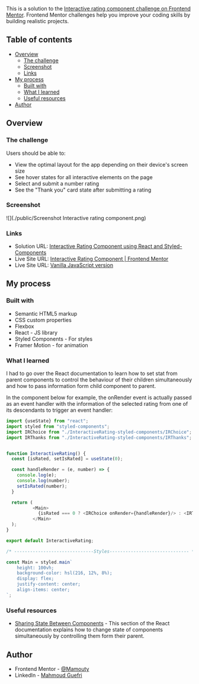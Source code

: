 This is a solution to the [Interactive rating component challenge on Frontend Mentor](https://www.frontendmentor.io/challenges/interactive-rating-component-koxpeBUmI). Frontend Mentor challenges help you improve your coding skills by building realistic projects.

## Table of contents

- [Overview](#overview)
    - [The challenge](#the-challenge)
    - [Screenshot](#screenshot)
    - [Links](#links)
- [My process](#my-process)
    - [Built with](#built-with)
    - [What I learned](#what-i-learned)
    - [Useful resources](#useful-resources)
- [Author](#author)

## Overview

### The challenge

Users should be able to:

- View the optimal layout for the app depending on their device's screen size
- See hover states for all interactive elements on the page
- Select and submit a number rating
- See the "Thank you" card state after submitting a rating

### Screenshot

![](./public/Screenshot Interactive rating component.png)


### Links

- Solution URL: [Interactive Rating Component using React and Styled-Components](https://www.frontendmentor.io/solutions/interactive-rating-component-using-react-and-styledcomponents-N8HgYGN8WO)
- Live Site URL: [Interactive Rating Component | Frontend Mentor](https://mamouty.github.io/interactive-rating-component-react/)
- Live Site URL: [Vanilla JavaScript version](https://endearing-pasca-b05534.netlify.app/)
  
## My process

### Built with

- Semantic HTML5 markup
- CSS custom properties
- Flexbox
- React - JS library 
- Styled Components - For styles
- Framer Motion - for animation

### What I learned

I had to go over the React documentation to learn how to set stat from parent components to control the behaviour of their children simultaneously and how to pass information form child component to parent.

In the component below for example, the onRender event is actually passed as an event handler with the information of the selected rating from one of its descendants to trigger an event handler:

```js
import {useState} from "react";
import styled from "styled-components";
import IRChoice from "./InteractiveRating-styled-components/IRChoice";
import IRThanks from "./InteractiveRating-styled-components/IRThanks";


function InteractiveRating() {
  const [isRated, setIsRated] = useState(0);

  const handleRender = (e, number) => {
    console.log(e);
    console.log(number);
    setIsRated(number);
  }

  return (
          <Main>
            {isRated === 0 ? <IRChoice onRender={handleRender}/> : <IRThanks rating={isRated}/>}
          </Main>
  );
}

export default InteractiveRating;

/* ------------------------------Styles------------------------------ */

const Main = styled.main`
    height: 100vh;
    background-color: hsl(216, 12%, 8%);
    display: flex;
    justify-content: center;
    align-items: center;
`;
```


### Useful resources

- [Sharing State Between Components](https://beta.reactjs.org/learn/sharing-state-between-components) - This section of the React documentation explains how to change state of components simultaneously by controlling them form their parent.


## Author
- Frontend Mentor - [@Mamouty](https://www.frontendmentor.io/profile/Mamouty)
- LinkedIn - [Mahmoud Guefri](https://www.linkedin.com/in/mahmoud-guefri-6b0269193/)